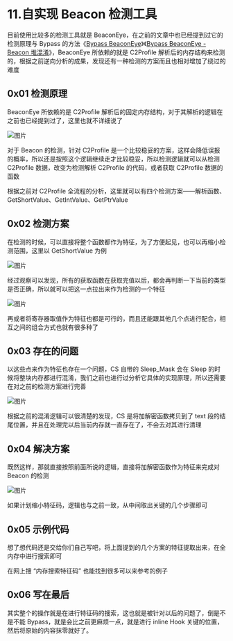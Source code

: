# 11.自实现 Beacon 检测工具

目前使用比较多的检测工具就是 BeaconEye，在之前的文章中也已经提到过它的检测原理与 Bypass 的方法《[Bypass BeaconEye](http://mp.weixin.qq.com/s?\_\_biz=MzkxMTMxMjI2OQ==\&mid=2247484015\&idx=1\&sn=8e488c04a6e62fbe2db60dd96c3d7743\&chksm=c11f568df668df9b423309c0c466c46cf684b87cc56606e7f43ca3edbb7efd6029e198fff6d3\&scene=21#wechat\_redirect)》《[Bypass BeaconEye - Beacon 堆混淆](http://mp.weixin.qq.com/s?\_\_biz=MzkxMTMxMjI2OQ==\&mid=2247484047\&idx=1\&sn=82cec0641d9038a0ebbd6883d83bcdb3\&chksm=c11f566df668df7b9fd698733c96f057ab7bc62120451bb542f7d97e2ad4b418e4a631e06f06\&scene=21#wechat\_redirect)》，BeaconEye 所依赖的就是 C2Profile 解析后的内存结构来检测的，根据之前逆向分析的成果，发现还有一种检测的方案而且也相对增加了绕过的难度

## 0x01 检测原理

BeaconEye 所依赖的是 C2Profile 解析后的固定内存结构，对于其解析的逻辑在之前也已经提到过了，这里也就不详细说了

![图片](https://img-blog.csdnimg.cn/img\_convert/0a421703308b6e709575dc4657eab031.png)

对于 Beacon 的检测，针对 C2Profile 是一个比较稳妥的方案，这样会降低误报的概率，所以还是按照这个逻辑继续走才比较稳妥，所以检测逻辑就可以从检测 C2Profile 数据，改变为检测解析 C2Profile 的代码，或者获取 C2Profile 数据的函数

根据之前对 C2Profile 全流程的分析，这里就可以有四个检测方案——解析函数、GetShortValue、GetIntValue、GetPtrValue

## 0x02 检测方案

在检测的时候，可以直接将整个函数都作为特征，为了方便起见，也可以再缩小检测范围，这里以 GetShortValue 为例

![图片](https://img-blog.csdnimg.cn/img\_convert/5fc1e2599ffe4b71fdf769a236112f2e.png)

经过观察可以发现，所有的获取函数在获取完值以后，都会再判断一下当前的类型是否正确，所以就可以把这一点拉出来作为检测的一个特征

![图片](https://img-blog.csdnimg.cn/img\_convert/46c9de85d023a0d7bf66bdb1d83741f6.png)

再或者将寄存器取值作为特征也都是可行的，而且还能跟其他几个点进行配合，相互之间的组合方式也就有很多种了

## 0x03 存在的问题

以这些点来作为特征也存在一个问题，CS 自带的 Sleep\_Mask 会在 Sleep 的时候将整块内存都进行混淆，我们之前也进行过分析它具体的实现原理，所以还需要在对之前的检测方案进行完善

![图片](https://img-blog.csdnimg.cn/img\_convert/4162bed3269f190da41f64ed7dc04de4.png)

根据之前的混淆逻辑可以很清楚的发现，CS 是将加解密函数拷贝到了 text 段的结尾位置，并且在处理完以后当前内存就一直存在了，不会去对其进行清理

## 0x04 解决方案

既然这样，那就直接按照前面所说的逻辑，直接将加解密函数作为特征来完成对 Beacon 的检测

![图片](https://img-blog.csdnimg.cn/img\_convert/70617a0228e68827f143d5fe5b6b8700.png)

如果计划缩小特征码，逻辑也与之前一致，从中间取出关键的几个步骤即可

## 0x05 示例代码

想了想代码还是交给你们自己写吧，将上面提到的几个方案的特征提取出来，在全内存中进行搜索即可

在网上搜 “内存搜索特征码” 也能找到很多可以来参考的例子

## 0x06 写在最后

其实整个的操作就是在进行特征码的搜索，这也就是被针对以后的问题了，倒是不是不能 Bypass，就是会比之前更麻烦一点，就是进行 inline Hook 关键的位置，然后将原始的内容抹零就好了。

